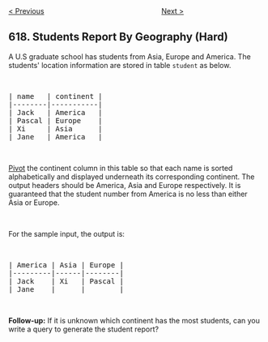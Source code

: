 <!--|This file generated by command(leetcode description); DO NOT EDIT.    |-->
<!--+----------------------------------------------------------------------+-->
<!--|@author    openset <openset.wang@gmail.com>                           |-->
<!--|@link      https://github.com/openset                                 |-->
<!--|@home      https://github.com/openset/leetcode                        |-->
<!--+----------------------------------------------------------------------+-->

[< Previous](https://github.com/openset/leetcode/tree/master/problems/merge-two-binary-trees "Merge Two Binary Trees")
　　　　　　　　　　　　　　　　
[Next >](https://github.com/openset/leetcode/tree/master/problems/biggest-single-number "Biggest Single Number")

## 618. Students Report By Geography (Hard)

A U.S graduate school has students from Asia, Europe and America. The students&#39; location information are stored in table <code>student</code> as below.
<p>&nbsp;</p>

<pre>
| name   | continent |
|--------|-----------|
| Jack   | America   |
| Pascal | Europe    |
| Xi     | Asia      |
| Jane   | America   |
</pre>

<p>&nbsp;</p>
<a href="https://en.wikipedia.org/wiki/Pivot_table"> Pivot</a> the continent column in this table so that each name is sorted alphabetically and displayed underneath its corresponding continent. The output headers should be America, Asia and Europe respectively. It is guaranteed that the student number from America is no less than either Asia or Europe.

<p>&nbsp;</p>
For the sample input, the output is:

<p>&nbsp;</p>

<pre>
| America | Asia | Europe |
|---------|------|--------|
| Jack    | Xi   | Pascal |
| Jane    |      |        |
</pre>

<p>&nbsp;</p>
<b>Follow-up:</b> If it is unknown which continent has the most students, can you write a query to generate the student report?

<p>&nbsp;</p>
